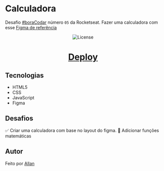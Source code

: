 # Calculadora
Desafio [#boraCodar](https://boracodar.dev/) número `05` da Rocketseat.
Fazer uma calculadora com esse [Figma de referência](https://www.figma.com/community/file/1202607074523509182)

<p align="center">
  <img alt="License" src="https://img.shields.io/static/v1?label=license&message=MIT&color=49AA26&labelColor=000000">
</p>

<div align="center">
  <h1><a href="allanmalegretti.github.io/calculator/">Deploy</a></h1> 
</div>

## Tecnologias
- HTML5
- CSS
- JavaScript
- Figma

## Desafios 
:white_check_mark:  Criar uma calculadora com base no layout do figma.
:construction:  Adicionar funções matemáticas

## Autor
Feito por [Allan](https://github.com/allanmalegretti/)